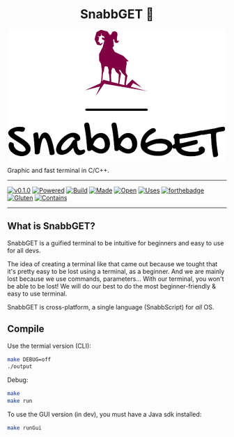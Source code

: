 <h1 align="center">SnabbGET 🐐</h1>

<p align="center">
 <a href="https://snabbget.github.io/">
  <img src="https://github.com/SnabbGET/.github/blob/main/logo_small.png" alt="SnabbGET logo">
  </a>
</p>

Graphic and fast terminal in C/C++.

---

[![v0.1.0](https://user-images.githubusercontent.com/97749743/202748326-0a6b5ff2-91a7-49a6-aafa-53d3c2719a30.png)](https://forthebadge.com)
[![Powered](https://forthebadge.com/images/badges/powered-by-electricity.svg)](https://forthebadge.com)
[![Build](https://forthebadge.com/images/badges/built-by-developers.svg)](https://forthebadge.com)
[![Made](https://forthebadge.com/images/badges/made-with-c-plus-plus.svg)](https://forthebadge.com)
[![Open](https://forthebadge.com/images/badges/open-source.svg)](https://forthebadge.com)
[![Uses](https://forthebadge.com/images/badges/uses-badges.svg)](https://forthebadge.com)
<a href="https://forthebadge.com">
	<img title="forthebadge" height="35" src="https://forthebadge.com/images/badges/works-on-my-machine.svg" />
</a>
[![Gluten](https://forthebadge.com/images/badges/gluten-free.svg)](https://forthebadge.com)
[![Contains](https://user-images.githubusercontent.com/97749743/202749038-e8e5be0e-0253-41ce-a077-364479331bbd.svg)](https://forthebadge.com)

---

## What is SnabbGET?

SnabbGET is a guified terminal to be intuitive for beginners and easy to use for all devs. 

The idea of creating a terminal like that came out because we tought that it's pretty easy to be lost using a terminal, as a beginner.
And we are mainly lost because we use commands, parameters...
With our terminal, you won't be able to be lost! We will do our best to do the most beginner-friendly & easy to use terminal.

SnabbGET is cross-platform, a single language (SnabbScript) for *all* OS.

## Compile

Use the termial version (CLI):

```bash
make DEBUG=off
./output
```

Debug:

```bash
make
make run
```

To use the GUI version (in dev), you must have a Java sdk installed:

```bash
make runGui
```
